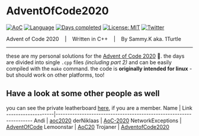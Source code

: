 # AdventOfCode2020

[![AoC](https://img.shields.io/badge/Advent%20of%20Code-2020-8803ec?style=for-the-badge)](https://adventofcode.com/)
[![Language](https://img.shields.io/badge/Powered%20by-C%2B%2B-ff69b4?style=for-the-badge)](https://de.wikipedia.org/wiki/C%2B%2B)
[![Days completed](https://img.shields.io/badge/Survived%20Days-1-red?style=for-the-badge)](https://github.com/1Turtle/AdventOfCode2020/find/main)
[![License: MIT](https://img.shields.io/github/license/1Turtle/AdventOfCode2020?style=for-the-badge)](https://mit-license.org/)
[![Twitter](https://img.shields.io/twitter/follow/EinBaumeister?style=for-the-badge)](https://twitter.com/Einbaumeister?ref_src=twsrc%5Etfw)

Advent of Code 2020 &nbsp;&nbsp; | &nbsp;&nbsp; Written in C++ &nbsp;&nbsp; | &nbsp;&nbsp; By Sammy.K aka. 1Turtle
- - - -

these are my personal solutions for the [Advent of Code 2020](https://adventofcode.com/2020) 🎄. the days are divided into single ``.cpp`` files _(including part 2)_ and can be easily compiled with the ``make`` command.
the code is **originally intended for linux** - but should work on other platforms, too!

## Have a look at some other people as well
you can see the private leatherboard [here](https://adventofcode.com/2020/leaderboard/private/view/670567 "Link to https://adventofcode.com/"), if you are a member.
Name                | Link
--------------------|--------------------------------------------------------------------
Andi                | [aoc2020](https://github.com/andi-makes/aoc2020 "goes to the repo")
derNiklaas          | [AoC-2020](https://github.com/derNiklaas/AoC-2020 "goes to the repo")
NetworkExceptions   | [AdventOfCode](https://github.com/networkException/AdventOfCode "goes to the repo")
Lemoonstar          | [AoC20](https://github.com/LeMoonStar/AoC20 "goes to the repo")
Trojaner            | [AdventofCode2020](https://github.com/TrojanerHD/AdventofCode2020 "goes to the repo")
